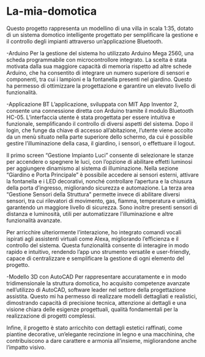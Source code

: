 # La-mia-domotica

  Questo progetto rappresenta un modellino di una villa in scala 1:35, dotato di un sistema domotico intelligente progettato per semplificare la gestione e il controllo degli impianti attraverso un’applicazione Bluetooth.

-Arduino
  Per la gestione del sistema ho utilizzato Arduino Mega 2560, una scheda programmabile con microcontrollore integrato. La scelta è stata motivata dalla sua maggiore capacità di memoria rispetto ad altre schede Arduino, che ha consentito di integrare un numero superiore di sensori e componenti, tra cui i lampioni e la fontanella presenti nel giardino. Questo ha permesso di ottimizzare la progettazione e garantire un elevato livello di funzionalità.

-Applicazione BT
  L’applicazione, sviluppata con MIT App Inventor 2, consente una connessione diretta con Arduino tramite il modulo Bluetooth HC-05. L’interfaccia utente è stata progettata per essere intuitiva e funzionale, semplificando il controllo di diversi aspetti del sistema. Dopo il login, che funge da chiave di accesso all’abitazione, l’utente viene accolto da un menù situato nella parte superiore dello schermo, da cui è possibile gestire l’illuminazione della casa, il giardino, i sensori, o effettuare il logout.

  Il primo screen “Gestione Impianto Luci” consente di selezionare le stanze per accendere o spegnere le luci, con l’opzione di abilitare effetti luminosi per aggiungere dinamismo al sistema di illuminazione.
  Nella sezione “Giardino e Porta Principale” è possibile accedere ai sensori esterni, attivare la fontanella e i LED decorativi, nonché controllare l’apertura e la chiusura della porta d’ingresso, migliorando sicurezza e automazione.
  La terza area “Gestione Sensori della Struttura" permette invece di abilitare diversi sensori, tra cui rilevatori di movimento, gas, fiamma, temperatura e umidità, garantendo un maggiore livello di sicurezza. Sono inoltre presenti sensori di distanza e luminosità, utili per automatizzare l’illuminazione e altre funzionalità avanzate.

  Per arricchire ulteriormente l’interazione, ho integrato comandi vocali ispirati agli assistenti virtuali come Alexa, migliorando l’efficienza e il controllo del sistema. Questa funzionalità consente di interagire in modo rapido e intuitivo, rendendo l’app uno strumento versatile e user-friendly, capace di centralizzare e semplificare la gestione di ogni elemento del progetto.

-Modello 3D con AutoCAD
  Per rappresentare accuratamente e in modo tridimensionale la struttura domotica, ho acquisito competenze avanzate nell’utilizzo di AutoCAD, software leader nel settore della progettazione assistita. Questo mi ha permesso di realizzare modelli dettagliati e realistici, dimostrando capacità di precisione tecnica, attenzione ai dettagli e una visione chiara delle esigenze progettuali, qualità fondamentali per la realizzazione di progetti complessi.
  
  Infine, il progetto è stato arricchito con dettagli estetici raffinati, come piantine decorative, un’elegante recinzione in legno e una macchinina, che contribuiscono a dare carattere e armonia all’insieme, migliorandone anche l’impatto visivo.
